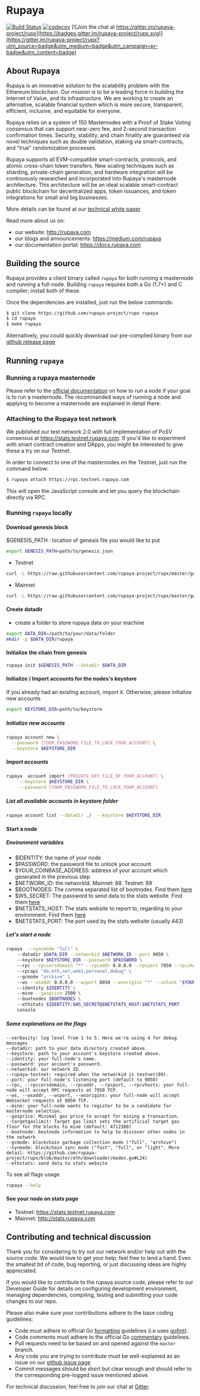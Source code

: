 # Rupaya

[![Build Status](https://travis-ci.org/rupaya-project/rupx.svg?branch=master)](https://travis-ci.org/rupaya-project/rupx)
[![codecov](https://codecov.io/gh/rupaya-project/rupx/branch/master/graph/badge.svg)](https://codecov.io/gh/rupaya-project/rupx)
[![Join the chat at https://gitter.im/rupaya-project/rupx](https://badges.gitter.im/rupaya-project/rupx.svg)](https://gitter.im/rupaya-project/rupx?utm_source=badge&utm_medium=badge&utm_campaign=pr-badge&utm_content=badge)

## About Rupaya

Rupaya is an innovative solution to the scalability problem with the Ethereum blockchain.
Our mission is to be a leading force in building the Internet of Value, and its infrastructure.
We are working to create an alternative, scalable financial system which is more secure, transparent, efficient, inclusive, and equitable for everyone.

Rupaya relies on a system of 150 Masternodes with a Proof of Stake Voting consensus that can support near-zero fee, and 2-second transaction confirmation times.
Security, stability, and chain finality are guaranteed via novel techniques such as double validation, staking via smart-contracts, and "true" randomization processes.

Rupaya supports all EVM-compatible smart-contracts, protocols, and atomic cross-chain token transfers.
New scaling techniques such as sharding, private-chain generation, and hardware integration will be continuously researched and incorporated into Rupaya's masternode architecture. This architecture will be an ideal scalable smart-contract public blockchain for decentralized apps, token issuances, and token integrations for small and big businesses.

More details can be found at our [technical white paper](https://rupaya.com/docs/technical-whitepaper---1.0.pdf)

Read more about us on:

- our website: http://rupaya.com
- our blogs and announcements: https://medium.com/rupaya
- our documentation portal: https://docs.rupaya.com

## Building the source

Rupaya provides a client binary called `rupaya` for both running a masternode and running a full-node.
Building `rupaya` requires both a Go (1.7+) and C compiler; install both of these.

Once the dependencies are installed, just run the below commands:

```bash
$ git clone https://github.com/rupaya-project/rupx rupaya
$ cd rupaya
$ make rupaya
```

Alternatively, you could quickly download our pre-complied binary from our [github release page](https://github.com/rupaya-project/rupx/releases)

## Running `rupaya`

### Running a rupaya masternode

Please refer to the [official documentation](https://docs.rupaya.com/get-started/run-node/) on how to run a node if your goal is to run a masternode.
The recommanded ways of running a node and applying to become a masternode are explained in detail there.

### Attaching to the Rupaya test network

We published our test network 2.0 with full implementation of PoSV consensus at https://stats.testnet.rupaya.com.
If you'd like to experiment with smart contract creation and DApps, you might be interested to give these a try on our Testnet.

In order to connect to one of the masternodes on the Testnet, just run the command below:

```bash
$ rupaya attach https://rpc.testnet.rupaya.com
```

This will open the JavaScript console and let you query the blockchain directly via RPC.

### Running `rupaya` locally

#### Download genesis block
$GENESIS_PATH : location of genesis file you would like to put
```bash
export GENESIS_PATH=path/to/genesis.json
```
- Testnet
```bash
curl -L https://raw.githubusercontent.com/rupaya-project/rupx/master/genesis/testnet.json -o $GENESIS_PATH
```

- Mainnet
```bash
curl -L https://raw.githubusercontent.com/rupaya-project/rupx/master/genesis/mainnet.json -o $GENESIS_PATH
```

#### Create datadir
- create a folder to store rupaya data on your machine

```bash
export DATA_DIR=/path/to/your/data/folder 
mkdir -p $DATA_DIR/rupaya
```
#### Initialize the chain from genesis

```bash
rupaya init $GENESIS_PATH --datadir $DATA_DIR
```

#### Initialize / Import accounts for the nodes's keystore
If you already had an existing account, import it. Otherwise, please initialize new accounts 

```bash
export KEYSTORE_DIR=path/to/keystore
```

##### Initialize new accounts
```bash
rupaya account new \
  --password [YOUR_PASSWORD_FILE_TO_LOCK_YOUR_ACCOUNT] \
  --keystore $KEYSTORE_DIR
```
    
##### Import accounts
```bash
rupaya  account import [PRIVATE_KEY_FILE_OF_YOUR_ACCOUNT] \
     --keystore $KEYSTORE_DIR \
     --password [YOUR_PASSWORD_FILE_TO_LOCK_YOUR_ACCOUNT]
```

##### List all available accounts in keystore folder

```bash
rupaya account list --datadir ./  --keystore $KEYSTORE_DIR
```

#### Start a node
##### Environment variables
   - $IDENTITY: the name of your node
   - $PASSWORD: the password file to unlock your account
   - $YOUR_COINBASE_ADDRESS: address of your account which generated in the previous step
   - $NETWORK_ID: the networkId. Mainnet: 88. Testnet: 89
   - $BOOTNODES: The comma separated list of bootnodes. Find them [here](https://docs.rupaya.com/general/networks/)
   - $WS_SECRET: The password to send data to the stats website. Find them [here](https://docs.rupaya.com/general/networks/)
   - $NETSTATS_HOST: The stats website to report to, regarding to your environment. Find them [here](https://docs.rupaya.com/general/networks/)
   - $NETSTATS_PORT: The port used by the stats website (usually 443)
    
##### Let's start a node
```bash
rupaya  --syncmode "full" \    
    --datadir $DATA_DIR --networkid $NETWORK_ID --port 9050 \   
    --keystore $KEYSTORE_DIR --password $PASSWORD \    
    --rpc --rpccorsdomain "*" --rpcaddr 0.0.0.0 --rpcport 7050 --rpcvhosts "*" \   
    --rpcapi "db,eth,net,web3,personal,debug" \    
    --gcmode "archive" \   
    --ws --wsaddr 0.0.0.0 --wsport 8050 --wsorigins "*" --unlock "$YOUR_COINBASE_ADDRESS" \   
    --identity $IDENTITY \  
    --mine --gasprice 2500 \  
    --bootnodes $BOOTNODES \   
    --ethstats $IDENTITY:$WS_SECRET@$NETSTATS_HOST:$NETSTATS_PORT 
    console
```


##### Some explanations on the flags   
```
--verbosity: log level from 1 to 5. Here we're using 4 for debug messages
--datadir: path to your data directory created above.
--keystore: path to your account's keystore created above.
--identity: your full-node's name.
--password: your account's password.
--networkid: our network ID.
--rupaya-testnet: required when the networkid is testnet(89).
--port: your full-node's listening port (default to 9050)
--rpc, --rpccorsdomain, --rpcaddr, --rpcport, --rpcvhosts: your full-node will accept RPC requests at 7050 TCP.
--ws, --wsaddr, --wsport, --wsorigins: your full-node will accept Websocket requests at 8050 TCP.
--mine: your full-node wants to register to be a candidate for masternode selection.
--gasprice: Minimal gas price to accept for mining a transaction.
--targetgaslimit: Target gas limit sets the artificial target gas floor for the blocks to mine (default: 4712388)
--bootnode: bootnode information to help to discover other nodes in the network
--gcmode: blockchain garbage collection mode ("full", "archive")
--synmode: blockchain sync mode ("fast", "full", or "light". More detail: https://github.com/rupaya-project/rupx/blob/master/eth/downloader/modes.go#L24)           
--ethstats: send data to stats website
```
To see all flags usage
   
```bash
rupaya --help
```

#### See your node on stats page
   - Testnet: https://stats.testnet.rupaya.com
   - Mainnet: http://stats.rupaya.com


## Contributing and technical discussion

Thank you for considering to try out our network and/or help out with the source code.
We would love to get your help; feel free to lend a hand.
Even the smallest bit of code, bug reporting, or just discussing ideas are highly appreciated.

If you would like to contribute to the rupaya source code, please refer to our Developer Guide for details on configuring development environment, managing dependencies, compiling, testing and submitting your code changes to our repo.

Please also make sure your contributions adhere to the base coding guidelines:

- Code must adhere to official Go [formatting](https://golang.org/doc/effective_go.html#formatting) guidelines (i.e uses [gofmt](https://golang.org/cmd/gofmt/)).
- Code comments must adhere to the official Go [commentary](https://golang.org/doc/effective_go.html#commentary) guidelines.
- Pull requests need to be based on and opened against the `master` branch.
- Any code you are trying to contribute must be well-explained as an issue on our [github issue page](https://github.com/rupaya-project/rupx/issues)
- Commit messages should be short but clear enough and should refer to the corresponding pre-logged issue mentioned above.

For technical discussion, feel free to join our chat at [Gitter](https://gitter.im/rupaya-project/rupx).
